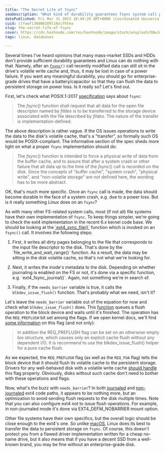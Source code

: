 ```yaml
---
title: "The Secret Life of fsync"
seoDescription: "What kind of durability guarantees fsync system call provides in Linux? Let's find out."
datePublished: Fri Mar 31 2023 18:49:29 GMT+0000 (Coordinated Universal Time)
cuid: clfwwfi36000109l16olfhtea
slug: the-secret-life-of-fsync
cover: https://cdn.hashnode.com/res/hashnode/image/stock/unsplash/OQxJd-eGuhg/upload/00acb4791d49fbed3c3bdc3a6c9b5207.jpeg
tags: linux, databases

---
```


Several times I've heard opinions that many mass-market SSDs and HDDs don't provide sufficient durability guarantees and Linux can do nothing with that. Namely, after an [`fsync`](https://man7.org/linux/man-pages/man2/fsync.2.html)`()` call recently modified data can still sit in the drive's volatile write cache and, thus, it may be lost in case of a power failure. If you want any meaningful durability, you should go for enterprise-grade drives that have a battery/capacitor so that they can flush the data to persistent storage on power loss. Is it really so? Let's find out.

First, let's check what POSIX.1-2017 [specification](https://pubs.opengroup.org/onlinepubs/9699919799/) says about `fsync`:

> The *fsync*() function shall request that all data for the open file descriptor named by *fildes* is to be transferred to the storage device associated with the file described by *fildes*. The nature of the transfer is implementation-defined.

The above description is rather vague. If the OS issues operations to write the data to the disk's volatile cache, that's a "transfer", so formally such OS would be POSIX-compliant. The informative section of the spec sheds more light on what a proper `fsync` implementation should do:

> The *fsync*() function is intended to force a physical write of data from the buffer cache, and to assure that after a system crash or other failure that all data up to the time of the *fsync*() call is recorded on the disk. Since the concepts of "buffer cache", "system crash", "physical write", and "non-volatile storage" are not defined here, the wording has to be more abstract.

OK, that's much more specific. Once an `fsync` call is made, the data should become durable in the face of a system crash, e.g. due to a power loss. But is it really something Linux does on an `fsync`?

As with many other FS-related system calls, most (if not all) file systems have their own implementation of `fsync`. To keep things simpler, we're going to check the ext4 implementation in the recent 6.x kernel code base. We should be looking at the [\`ext4\_sync\_file()\`](https://github.com/torvalds/linux/blob/62bad54b26db8bc98e28749cd76b2d890edb4258/fs/ext4/fsync.c#L129-L187) function which is invoked on an `fsync()` call. It involves the following steps:

1. First, it writes all dirty pages belonging to the file that corresponds to the input file descriptor to the disk. That's done by the \`file\_write\_and\_wait\_range()\` function. As a result, the data may be sitting in the disk volatile cache, so that's not what we're looking for.
    
2. Next, it writes the inode's metadata to the disk. Depending on whether journaling is enabled on the FS or not, it's done via a specific function, e.g. \`ext4\_fsync\_journal()\`. Again, not something we're in search of.
    
3. Finally, if the `needs_barrier` variable is true, it calls the `blkdev_issue_flush()` function. That's probably what we need, isn't it?
    

Let's leave the `needs_barrier` variable out of the equation for now and check what `blkdev_issue_flush()` does. This [function](https://github.com/torvalds/linux/blob/62bad54b26db8bc98e28749cd76b2d890edb4258/block/blk-flush.c#L462-L468) queues a flush operation to the block device and waits until it's finished. The operation has the `REQ_PREFLUSH` bit set among the flags. If we open kernel docs, we'll find [some information](https://docs.kernel.org/block/writeback_cache_control.html#explicit-cache-flushes) on this flag (and not only):

> In addition the REQ\_PREFLUSH flag can be set on an otherwise empty bio structure, which causes only an explicit cache flush without any dependent I/O. It is recommend to use the blkdev\_issue\_flush() helper for a pure cache flush.

As we expected, the `REQ_PREFLUSH` flag (as well as the `REQ_FUA` flag) tells the block device that it should flush its volatile cache to the persistent storage. Drivers for any well-behaved disk with a volatile write cache [should handle](https://docs.kernel.org/block/writeback_cache_control.html#implementation-details-for-request-fn-based-block-drivers) this flag properly. Obviously, disks without such cache don't need to bother with these operations and flags.

Now, what's the buzz with `needs_barrier`? In both [journaled](https://github.com/torvalds/linux/blob/62bad54b26db8bc98e28749cd76b2d890edb4258/fs/jbd2/journal.c#L638-L670) and [non-journaled](https://github.com/torvalds/linux/blob/62bad54b26db8bc98e28749cd76b2d890edb4258/fs/ext4/fsync.c#L98-L99) ext4 code paths, it appears to be nothing more, but an optimization to avoid sending flush requests to the disk multiple times. Note that you can also configure ext4 not to issue flush operations. For example, in non-journaled mode it's done via EXT4\_DEFM\_NOBARRIER mount option.

Other file systems have their own specifics, but the overall logic should be close enough to the ext4's one. So unlike [macOS](https://news.ycombinator.com/item?id=30370551), Linux does its best to transfer the data to persistent storage on `fsync`. Of course, this doesn't protect you from a flawed driver implementation written for a cheap no-name drive, but it also means that if you have a decent SSD from a well-known brand, you may be fine without an enterprise-grade disk.